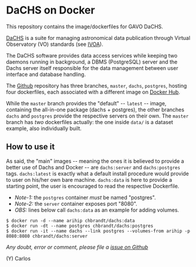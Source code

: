 # DaCHS on Docker

This repository contains the image/dockerfiles for GAVO DaCHS.

[DaCHS](http://dachs-doc.readthedocs.io) is a suite for managing astronomical data publication through Virtual Observatory (VO) standards (see [IVOA](http://www.ivoa.net)).

The DaCHS software provides data access services while keeping two daemons running in background, a DBMS (PostgreSQL) server and the Dachs server itself responsible for the data management between user interface and database handling.

The [Github](https://github.com/chbrandt/docker-dachs) repository has three branches, `master`, `dachs`, `postgres`, hosting four dockerfiles, each associated with a different image on [Docker Hub](https://hub.docker.com/r/chbrandt/dachs/).

While the `master` branch provides the "default" -- `latest` -- image, containing the all-in-one package (dachs + postgres), the other branches `dachs` and `postgres` provide the respective servers on their own.
The `master` branch has _two_ dockerfiles actually: the one inside `data/` is a dataset example, also individually built.

## How to use it

As said, the "main" images -- meaning the ones it is believed to provide a better use of Dachs and Docker -- are `dachs:server` and `dachs:postgres` tags. `dachs:latest` is exactly what a default install procedure would provide to user on his/her own bare machine.
`dachs:data` is here to provide a starting point, the user is encouraged to read the respective Dockerfile.

* *Note-1:* the `postgres` container _must_ be named "postgres".
* *Note-2:* the `server` container exposes port "8080".
* *OBS:* lines below call `dachs:data` as an example for adding volumes.

```
$ docker run -d --name arihip chbrandt/dachs:data
$ docker run -dt --name postgres chbrandt/dachs:postgres
$ docker run -it --name dachs --link postgres --volumes-from arihip -p 8080:8080 chbrandt/dachs:server
```

_Any doubt, error or comment, please file a [issue on Github](https://github.com/chbrandt/docker-dachs/issues)_

(Y)
Carlos
